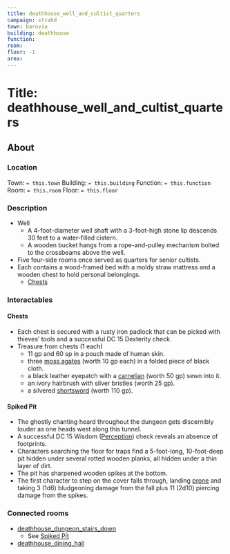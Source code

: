 ```yaml
---
title: deathhouse_well_and_cultist_quarters
campaign: strahd
town: barovia
building: deathhouse
function: 
room: 
floor: -1
area: 
---
```

# Title: deathhouse_well_and_cultist_quarters
## About
### Location
Town: `= this.town`
Building: `= this.building`
Function: `= this.function`
Room: `= this.room`
Floor: `= this.floor` 
### Description
- Well
	- A 4-foot-diameter well shaft with a 3-foot-high stone lip descends 30 feet to a water-filled cistern. 
	- A wooden bucket hangs from a rope-and-pulley mechanism bolted to the crossbeams above the well.
- Five four-side rooms once served as quarters for senior cultists. 
- Each contains a wood-framed bed with a moldy straw mattress and a wooden chest to hold personal belongings. 
	- [Chests](#Chests)
### Interactables
#### Chests
- Each chest is secured with a rusty iron padlock that can be picked with thieves’ tools and a successful DC 15 Dexterity check.
- Treasure from chests (1 each)
	- 11 gp and 60 sp in a pouch made of human skin.
	- three [moss agates](https://www.dndbeyond.com/equipment/moss-agate) (worth 10 gp each) in a folded piece of black cloth.
	- a black leather eyepatch with a [carnelian](https://www.dndbeyond.com/equipment/carnelian) (worth 50 gp) sewn into it.
	- an ivory hairbrush with silver bristles (worth 25 gp).
	- a silvered [shortsword](https://www.dndbeyond.com/equipment/shortsword) (worth 110 gp).
#### Spiked Pit
- The ghostly chanting heard throughout the dungeon gets discernibly louder as one heads west along this tunnel. 
- A successful DC 15 Wisdom ([Perception](https://www.dndbeyond.com/compendium/rules/basic-rules/using-ability-scores#Perception)) check reveals an absence of footprints. 
- Characters searching the floor for traps find a 5-foot-long, 10-foot-deep pit hidden under several rotted wooden planks, all hidden under a thin layer of dirt. 
- The pit has sharpened wooden spikes at the bottom. 
- The first character to step on the cover falls through, landing [prone](https://www.dndbeyond.com/compendium/rules/basic-rules/appendix-a-conditions#Prone) and taking 3 (1d6) bludgeoning damage from the fall plus 11 (2d10) piercing damage from the spikes.
### Connected rooms
- [deathhouse_dungeon_stairs_down](deathhouse_dungeon_stairs_down.md)
	- See [Spiked Pit](#Spiked%20Pit)
- [deathhouse_dining_hall](deathhouse_dining_hall.md)